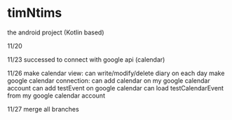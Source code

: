 # timNtims
the android project (Kotlin based)

11/20

11/23
  successed to connect with google api (calendar)

11/26
  make calendar view:
    can write/modify/delete diary on each day
  make google calendar connection:
    can add calendar on my google calendar account
    can add testEvent on google calendar
    can load testCalendarEvent from my google calendar account

11/27
  merge all branches
